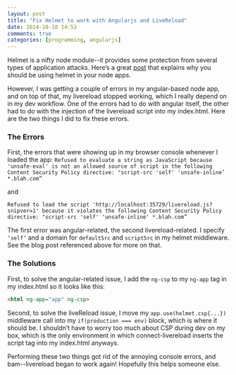 ```yaml
---
layout: post
title: "Fix Helmet to work with Angularjs and LiveReload"
date: 2014-10-10 14:53
comments: true
categories: [programming, angularjs]
---
```

Helmet is a nifty node module--it provides some protection from several types of application attacks. Here’s a great
[post](http://scottksmith.com/blog/2014/09/21/protect-your-node-apps-noggin-with-helmet/) that explains why you should
be using helmet in your node apps.

However, I was getting a couple of errors in my angular-based node app, and on top of that, my livereload stopped working,
which I really depend on in my dev workflow. One of the errors had to do with angular itself, the other had to do with the
injection of the livereload script into my index.html. Here are the two things I did to fix these errors.

<!-- more -->

### The Errors

First, the errors that were showing up in my browser console whenever I loaded the app:
`Refused to evaluate a string as JavaScript because 'unsafe-eval' is not an allowed source of script in the following
Content Security Policy directive: "script-src 'self' 'unsafe-inline’ *.blah.com”`

and

`Refused to load the script 'http://localhost:35729/livereload.js?snipver=1' because it violates the following Content
Security Policy directive: "script-src 'self' 'unsafe-inline' *.blah.com”`

The first error was angular-related, the second livereload-related. I specify `‘self’` and a domain for `defaultSrc` and
`scriptSrc` in my helmet middleware. See the blog post referenced above for more on that.

### The Solutions

First, to solve the angular-related issue, I add the `ng-csp` to my `ng-app` tag in my index.html so it looks like this:
``` html
<html ng-app="app" ng-csp>
```

Second, to solve the liveReload issue, I move my `app.use(helmet.csp{...})` middleware call into my `if(production === env)`
block, which is where it should be. I shouldn’t have to worry too much about CSP during dev on my box, which is the only
environment in which connect-livereload inserts the script tag into my index.html anyways.

Performing these two things got rid of the annoying console errors, and bam--livereload began to work again! Hopefully
this helps someone else.